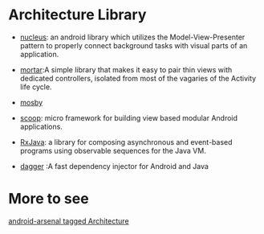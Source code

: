 # Architecture Library

+ [nucleus](https://github.com/konmik/nucleus):  an android library which utilizes the Model-View-Presenter pattern to properly connect background tasks with visual parts of an application.
+ [mortar](https://github.com/square/mortar):A simple library that makes it easy to pair thin views with dedicated controllers, isolated from most of the vagaries of the Activity life cycle.

+ [mosby](https://github.com/sockeqwe/mosby/)
+ [scoop](https://github.com/lyft/scoop): micro framework for building view based modular Android applications.
+ [RxJava](https://github.com/ReactiveX/RxJava): a library for composing asynchronous and event-based programs using observable sequences for the Java VM.
+ [dagger](https://github.com/square/dagger) :A fast dependency injector for Android and Java

# More to see
[android-arsenal tagged Architecture](https://android-arsenal.com/tag/7)
